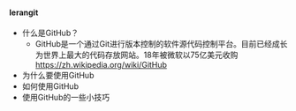 #### lerangit
- 什么是GitHub？
	- GitHub是一个通过Git进行版本控制的软件源代码控制平台。目前已经成长为世界上最大的代码存放网站。18年被微软以75亿美元收购 https://zh.wikipedia.org/wiki/GitHub
- 为什么要使用GitHub
- 如何使用GitHub
- 使用GitHub的一些小技巧
